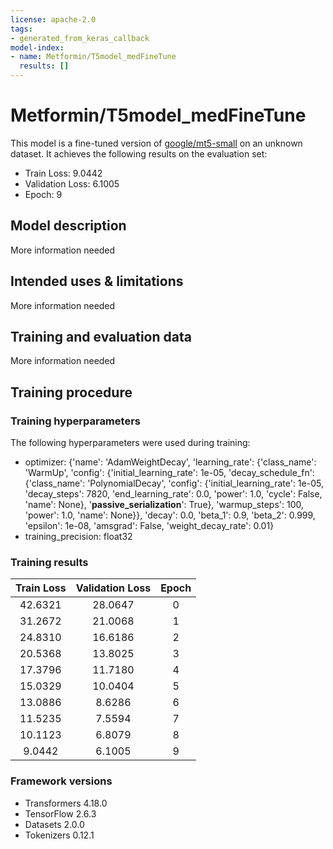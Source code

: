 ```yaml
---
license: apache-2.0
tags:
- generated_from_keras_callback
model-index:
- name: Metformin/T5model_medFineTune
  results: []
---
```


<!-- This model card has been generated automatically according to the information Keras had access to. You should
probably proofread and complete it, then remove this comment. -->

# Metformin/T5model_medFineTune

This model is a fine-tuned version of [google/mt5-small](https://huggingface.co/google/mt5-small) on an unknown dataset.
It achieves the following results on the evaluation set:
- Train Loss: 9.0442
- Validation Loss: 6.1005
- Epoch: 9

## Model description

More information needed

## Intended uses & limitations

More information needed

## Training and evaluation data

More information needed

## Training procedure

### Training hyperparameters

The following hyperparameters were used during training:
- optimizer: {'name': 'AdamWeightDecay', 'learning_rate': {'class_name': 'WarmUp', 'config': {'initial_learning_rate': 1e-05, 'decay_schedule_fn': {'class_name': 'PolynomialDecay', 'config': {'initial_learning_rate': 1e-05, 'decay_steps': 7820, 'end_learning_rate': 0.0, 'power': 1.0, 'cycle': False, 'name': None}, '__passive_serialization__': True}, 'warmup_steps': 100, 'power': 1.0, 'name': None}}, 'decay': 0.0, 'beta_1': 0.9, 'beta_2': 0.999, 'epsilon': 1e-08, 'amsgrad': False, 'weight_decay_rate': 0.01}
- training_precision: float32

### Training results

| Train Loss | Validation Loss | Epoch |
|:----------:|:---------------:|:-----:|
| 42.6321    | 28.0647         | 0     |
| 31.2672    | 21.0068         | 1     |
| 24.8310    | 16.6186         | 2     |
| 20.5368    | 13.8025         | 3     |
| 17.3796    | 11.7180         | 4     |
| 15.0329    | 10.0404         | 5     |
| 13.0886    | 8.6286          | 6     |
| 11.5235    | 7.5594          | 7     |
| 10.1123    | 6.8079          | 8     |
| 9.0442     | 6.1005          | 9     |


### Framework versions

- Transformers 4.18.0
- TensorFlow 2.6.3
- Datasets 2.0.0
- Tokenizers 0.12.1
